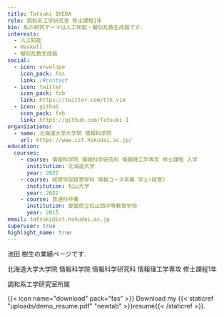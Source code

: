```yaml
---
title: Tatsuki IKEDA
role: 調和系工学研究室 修士課程1年
bio: 私の研究テーマは人工知能・擬似乱数生成器です.
interests:
  - 人工知能
  - Haskell
  - 擬似乱数生成器
social:
  - icon: envelope
    icon_pack: fas
    link: /#contact
  - icon: twitter
    icon_pack: fab
    link: https://twitter.com/ttk_vim
  - icon: github
    icon_pack: fab
    link: https://github.com/Tatsuki-I
organizations:
  - name: 北海道大学大学院 情報科学院
    url: https://www.ist.hokudai.ac.jp/
education:
  courses:
    - course: 情報科学院 情報科学研究科 情報理工学専攻 修士課程 入学
      institution: 北海道大学
      year: 2022
    - course: 経営学部経営学科 情報コース卒業 学士(経営)
      institution: 松山大学
      year: 2022
    - course: 普通科卒業
      institution: 愛媛県立松山西中等教育学校
      year: 2015
email: tatsuki@ist.hokudai.ac.jp
superuser: true
highlight_name: true
---
```


池田 樹生の業績ページです.

北海道大学大学院 情報科学院 情報科学研究科 情報理工学専攻 修士課程1年

調和系工学研究室所属

{{< icon name="download" pack="fas" >}} Download my {{< staticref "uploads/demo_resume.pdf" "newtab" >}}resumé{{< /staticref >}}.
